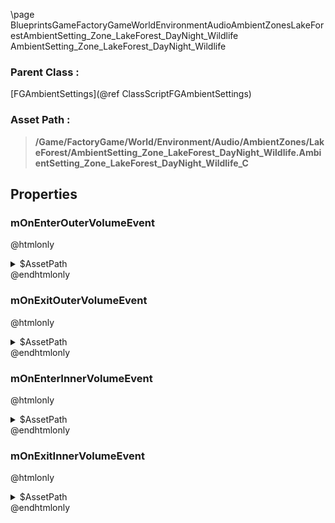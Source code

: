 \page BlueprintsGameFactoryGameWorldEnvironmentAudioAmbientZonesLakeForestAmbientSetting_Zone_LakeForest_DayNight_Wildlife AmbientSetting_Zone_LakeForest_DayNight_Wildlife
### Parent Class :
[FGAmbientSettings](@ref ClassScriptFGAmbientSettings)
### Asset Path :
<b><blockquote>/Game/FactoryGame/World/Environment/Audio/AmbientZones/LakeForest/AmbientSetting_Zone_LakeForest_DayNight_Wildlife.AmbientSetting_Zone_LakeForest_DayNight_Wildlife_C</blockquote></b>
## Properties

### mOnEnterOuterVolumeEvent
@htmlonly
<details>
 <summary>$AssetPath</summary>
<b><a href="_blueprints_game_factory_game_world_environment_audio_ambient_zones_lake_forest_play__zone__lake_forest__wildlife__outer.html"><blockquote>Play_Zone_LakeForest_Wildlife_Outer</blockquote></a></b>
</details>
@endhtmlonly

### mOnExitOuterVolumeEvent
@htmlonly
<details>
 <summary>$AssetPath</summary>
<b><a href="_blueprints_game_factory_game_world_environment_audio_ambient_zones_lake_forest_stop__zone__lake_forest__wildlife__outer.html"><blockquote>Stop_Zone_LakeForest_Wildlife_Outer</blockquote></a></b>
</details>
@endhtmlonly

### mOnEnterInnerVolumeEvent
@htmlonly
<details>
 <summary>$AssetPath</summary>
<b><a href="_blueprints_game_factory_game_world_environment_audio_ambient_zones_lake_forest_play__zone__lake_forest__wildlife__inner.html"><blockquote>Play_Zone_LakeForest_Wildlife_Inner</blockquote></a></b>
</details>
@endhtmlonly

### mOnExitInnerVolumeEvent
@htmlonly
<details>
 <summary>$AssetPath</summary>
<b><a href="_blueprints_game_factory_game_world_environment_audio_ambient_zones_lake_forest_stop__zone__lake_forest__wildlife__inner.html"><blockquote>Stop_Zone_LakeForest_Wildlife_Inner</blockquote></a></b>
</details>
@endhtmlonly

